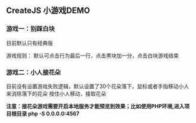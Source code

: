 ## CreateJS 小游戏DEMO

### 游戏一：别踩白块   

目前默认只有经典版   

游戏规则： 默认可点击行为最后一行，点击黒块加一分，点击白块游戏结束


### 游戏二：小人接花朵


目前没有设置游戏失败逻辑，默认设置了30个花朵落下，鼠标或者手指移动小人来消除落下的花朵
按住小人移动，接取花朵

**注意：接花朵游戏需要开启本地服务才能预览到效果；比如使用PHP环境,进入项目根目录 php -S 0.0.0.0:4567**